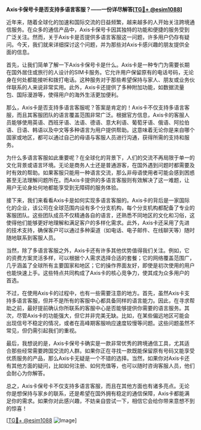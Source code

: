 **Axis卡保号卡是否支持多语言客服？——一份详尽解答[[TG💪+ @esim1088](https://t.me/s/esim1088)]**

近年来，随着全球化的加速和国际交流的日益频繁，越来越多的人开始关注跨境通信服务。在众多的通信产品中，Axis卡保号卡因其独特的功能和便捷的服务受到广泛关注。然而，关于Axis卡是否提供多语言客服这一问题，许多用户仍存有疑问。今天，我们就来详细探讨这个问题，并为那些对Axis卡感兴趣的朋友提供全面的信息。

首先，让我们简单了解一下Axis卡保号卡是什么。Axis卡是一种专门为需要长期在国外居住或旅行的人设计的SIM卡服务。它允许用户保留原有的电话号码，无论身在何处都能接听和拨打电话。这种服务对于那些希望保持与家人、朋友或业务伙伴联系的人来说非常实用。此外，Axis卡还提供了多种附加功能，如数据流量包、国际漫游等，使得用户的海外生活更加便利。

那么，Axis卡是否支持多语言客服呢？答案是肯定的！Axis卡不仅支持多语言客服，而且其客服团队的语言覆盖范围非常广泛。根据官方信息，Axis卡的客服人员能够使用英语、西班牙语、法语、德语、意大利语、葡萄牙语、俄语、阿拉伯语、日语、韩语以及中文等多种语言为用户提供帮助。这意味着无论你是来自哪个国家或地区，都可以通过自己的母语与客服人员进行沟通，获得所需的支持和服务。

为什么多语言客服如此重要呢？在全球化的背景下，人们的交流不再局限于单一的文化背景或语言环境。无论是商务人士还是普通游客，在国外遇到问题时都需要及时有效的帮助。如果客服只能用一种语言交流，那么非母语使用者可能会感到困惑甚至无法理解问题所在。而Axis卡提供的多语言客服则有效解决了这一难题，让用户无论身处何地都能享受到无障碍的服务体验。

接下来，我们来看看Axis卡是如何实现多语言客服的。Axis卡的背后是一家国际化的企业，该公司在全球范围内设有多个分支机构，每个分支机构都配备了专业的客服团队。这些团队成员不仅精通各自的语言，还熟悉不同地区的文化和习俗，这使得他们能够更好地理解和满足客户的多样化需求。此外，Axis卡还采用了先进的技术支持，确保客户可以通过多种渠道（如电话、电子邮件、在线聊天等）随时随地联系到客服人员。

当然，除了多语言客服之外，Axis卡还有许多其他优势值得我们关注。例如，它的资费方案灵活多样，可以根据个人需求选择合适的套餐；它的网络覆盖范围广，几乎涵盖了全球所有主要国家和地区；它的操作界面友好，即使是初次使用的用户也能快速上手。这些特点共同构成了Axis卡的核心竞争力，使其成为众多用户的首选。

不过，在使用Axis卡的过程中，也有一些需要注意的地方。首先，虽然Axis卡支持多语言客服，但并不是所有的客服中心都具备同样的语言能力。因此，在寻求帮助之前，最好提前确认你所联系的客服中心是否能够提供你需要的语言服务。其次，尽管Axis卡的功能强大，但它并非完美无缺。比如，在某些偏远地区可能会出现信号不稳定的情况，或者在高峰期客服响应速度较慢等问题。这些问题虽然不常见，但仍需引起我们的重视。

最后，我想说的是，Axis卡保号卡确实是一款非常优秀的跨境通信工具，尤其适合那些经常需要跨国交流的人群。如果你正在寻找一款既能保留原有号码又能享受优质服务的产品，那么Axis卡无疑是一个不错的选择。当然，如果你对Axis卡还有其他方面的疑问，比如如何注册、如何充值等，也可以随时咨询客服人员，他们会耐心为你解答。

总之，Axis卡保号卡不仅支持多语言客服，而且在其他方面也有诸多亮点。无论你是想保持与家乡的联系，还是希望在国外拥有稳定的通信保障，Axis卡都能满足你的需求。如果你对此感兴趣，不妨亲自尝试一下，相信它会给你带来意想不到的惊喜！

[[TG💪+ @esim1088](https://t.me/s/esim1088) ![Image](https://i.postimg.cc/4NQfJmqS/Snipaste-2025-05-13-00-14-12.png)]